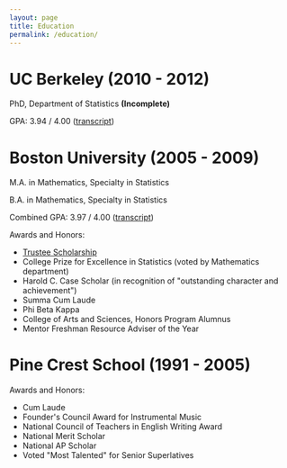 ```yaml
---
layout: page
title: Education
permalink: /education/
---
```


# UC Berkeley (2010 - 2012)
PhD, Department of Statistics **(Incomplete)**

GPA: 3.94 / 4.00 ([transcript](/static/cal_transcript.pdf))

# Boston University (2005 - 2009)

M.A. in Mathematics, Specialty in Statistics

B.A. in Mathematics, Specialty in Statistics

Combined GPA: 3.97 / 4.00 ([transcript](/static/bu_transcript.pdf))

Awards and Honors:

- [Trustee Scholarship](https://www.bu.edu/admissions/tuition-aid/scholarships-financial-aid/first-year-merit/trustee/)
- College Prize for Excellence in Statistics (voted by Mathematics department)
- Harold C. Case Scholar (in recognition of "outstanding character and achievement")
- Summa Cum Laude
- Phi Beta Kappa
- College of Arts and Sciences, Honors Program Alumnus
- Mentor Freshman Resource Adviser of the Year

# Pine Crest School (1991 - 2005)

Awards and Honors:

- Cum Laude
- Founder's Council Award for Instrumental Music
- National Council of Teachers in English Writing Award
- National Merit Scholar
- National AP Scholar
- Voted "Most Talented" for Senior Superlatives
